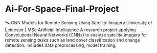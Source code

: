 # Ai-For-Space-Final-Project
🛰️ CNN Models for Remote Sensing Using Satellite Imagery  University of Leicester | MSc Artificial Intelligence  A research project applying Convolutional Neural Networks (CNNs) to analyze satellite imagery for remote sensing tasks such as land cover classification and change detection. Includes data preprocessing, model training.
